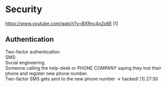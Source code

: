# Security

https://www.youtube.com/watch?v=BXRnc4o2o6E [1]

## Authentication

Two-factor authentication.  
SMS:  
Social engineering.  
Someone calling the help-desk or PHONE COMPANY saying they lost their phone and register new phone number.  
Two-factor SMS gets sent to the new phone number -> hacked!
[1] 27:30
